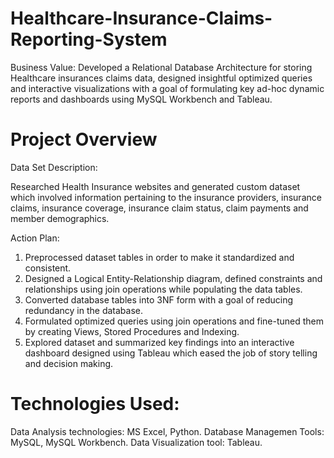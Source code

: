 # Healthcare-Insurance-Claims-Reporting-System

Business Value: Developed a Relational Database Architecture for storing Healthcare insurances claims data, designed insightful optimized queries and interactive visualizations with a goal of formulating key ad-hoc dynamic reports and dashboards using MySQL Workbench and Tableau. 

# Project Overview

Data Set Description:

Researched Health Insurance websites and generated custom dataset which involved information pertaining to the insurance providers, insurance claims, insurance coverage, insurance claim status, claim payments and member demographics.

Action Plan:

1) Preprocessed dataset tables in order to make it standardized and consistent. 
1) Designed a Logical Entity-Relationship diagram, defined constraints and relationships using join operations while populating the data tables.
2) Converted database tables into 3NF form with a goal of reducing redundancy in the database. 
3) Formulated optimized queries using join operations and fine-tuned them by creating Views, Stored Procedures and Indexing.
4) Explored dataset and summarized key findings into an interactive dashboard designed using Tableau which eased the job of story telling and decision making. 

# Technologies Used:

Data Analysis technologies: MS Excel, Python.
Database Managemen Tools: MySQL, MySQL Workbench.
Data Visualization tool: Tableau. 
